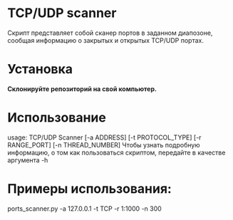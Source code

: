 # TCP/UDP scanner
Скрипт представляет собой сканер портов в заданном диапозоне, сообщая информацию о закрытых и открытых TCP/UDP портах.

# Установка
**Склонируйте репозиторий на свой компьютер.**

# Использование 
usage: TCP/UDP Scanner [-a ADDRESS] [-t PROTOCOL_TYPE] [-r RANGE_PORT] [-n THREAD_NUMBER]
Чтобы узнать подробную информацию, о том как пользоваться скриптом, передайте в качестве аргумента -h

# Примеры использования:
  ports_scanner.py -a 127.0.0.1 -t TCP -r 1:1000 -n 300
